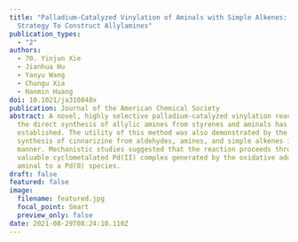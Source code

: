 ```yaml
---
title: "Palladium-Catalyzed Vinylation of Aminals with Simple Alkenes: A New
  Strategy To Construct Allylamines"
publication_types:
  - "2"
authors:
  - 70.	Yinjun Xie
  - Jianhua Hu
  - Yanyu Wang
  - Chungu Xia
  - Hanmin Huang
doi: 10.1021/ja310848x
publication: Journal of the American Chemical Society
abstract: A novel, highly selective palladium-catalyzed vinylation reaction for
  the direct synthesis of allylic amines from styrenes and aminals has been
  established. The utility of this method was also demonstrated by the rapid
  synthesis of cinnarizine from aldehydes, amines, and simple alkenes in one-pot
  manner. Mechanistic studies suggested that the reaction proceeds through a
  valuable cyclometalated Pd(II) complex generated by the oxidative addition of
  aminal to a Pd(0) species.
draft: false
featured: false
image:
  filename: featured.jpg
  focal_point: Smart
  preview_only: false
date: 2021-08-29T08:24:10.110Z
---
```

